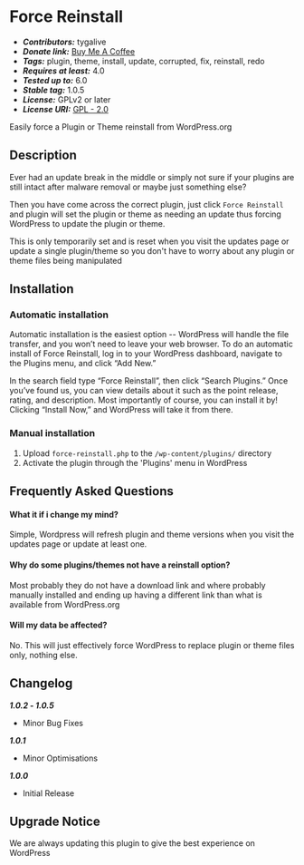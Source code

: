 # Force Reinstall

- **_Contributors:_** tygalive
- **_Donate link:_** [Buy Me A Coffee](https://buymeacoffee.com/fpjyrXk)
- **_Tags:_** plugin, theme, install, update, corrupted, fix, reinstall, redo
- **_Requires at least:_** 4.0
- **_Tested up to:_** 6.0
- **_Stable tag:_** 1.0.5
- **_License:_** GPLv2 or later
- **_License URI:_** [GPL - 2.0](http://www.gnu.org/licenses/gpl-2.0.html)

Easily force a Plugin or Theme reinstall from WordPress.org

## Description

Ever had an update break in the middle or simply not sure if your plugins are still intact after malware removal or maybe just something else?

Then you have come across the correct plugin, just click `Force Reinstall` and plugin will set the plugin or theme as needing an update thus forcing WordPress to update the plugin or theme.

This is only temporarily set and is reset when you visit the updates page or update a single plugin/theme so you don't have to worry about any plugin or theme files being manipulated

## Installation

### Automatic installation

Automatic installation is the easiest option -- WordPress will handle the file transfer, and you won’t need to leave your web browser. To do an automatic install of Force Reinstall, log in to your WordPress dashboard, navigate to the Plugins menu, and click “Add New.”

In the search field type “Force Reinstall”, then click “Search Plugins.” Once you’ve found us, you can view details about it such as the point release, rating, and description. Most importantly of course, you can install it by! Clicking “Install Now,” and WordPress will take it from there.

### Manual installation

1. Upload `force-reinstall.php` to the `/wp-content/plugins/` directory
2. Activate the plugin through the 'Plugins' menu in WordPress

## Frequently Asked Questions

#### What it if i change my mind?

Simple, Wordpress will refresh plugin and theme versions when you visit the updates page or update at least one.

#### Why do some plugins/themes not have a reinstall option?

Most probably they do not have a download link and where probably manually installed and ending up having a different link than what is available from WordPress.org

#### Will my data be affected?

No. This will just effectively force WordPress to replace plugin or theme files only, nothing else.

## Changelog

**_1.0.2_ - _1.0.5_**

- Minor Bug Fixes

**_1.0.1_**

- Minor Optimisations

**_1.0.0_**

- Initial Release

## Upgrade Notice

We are always updating this plugin to give the best experience on WordPress
